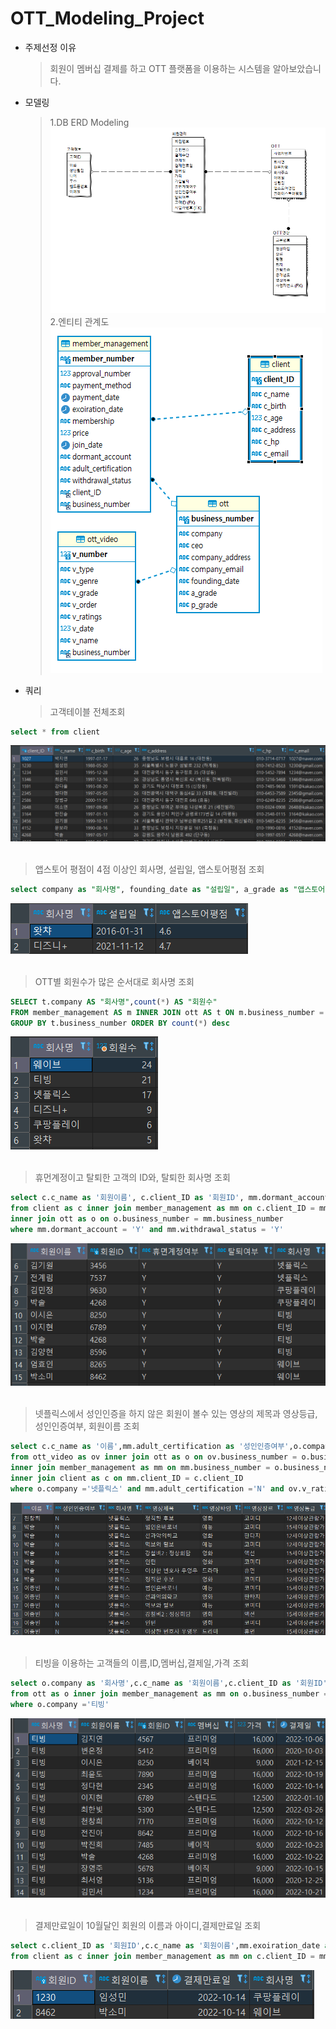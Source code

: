 # OTT_Modeling_Project

- 주제선정 이유

  > 회원이 멤버십 결제를 하고 OTT 플랫폼을 이용하는 시스템을 알아보았습니다.

- 모델링

  > 1.DB ERD Modeling<img src="image/erd.png"><br> 2.엔티티 관계도<br><img src="image/엔티티.png">

- 쿼리
  > 고객테이블 전체조회

```sql
select * from client
```

<img src="image/client-select.png">
<br>
<br>

> 앱스토어 평점이 4점 이상인 회사명, 설립일, 앱스토어평점 조회

```sql
select company as "회사명", founding_date as "설립일", a_grade as "앱스토어평점" from ott where a_grade >= 4
```

<img src="image/a_grade4.png">
<br>
<br>

> OTT별 회원수가 많은 순서대로 회사명 조회

```sql
SELECT t.company AS "회사명",count(*) AS "회원수"
FROM member_management AS m INNER JOIN ott AS t ON m.business_number = t.business_number
GROUP BY t.business_number ORDER BY count(*) desc
```

<img src="image/clientcount.png">
<br>
<br>

> 휴먼계정이고 탈퇴한 고객의 ID와, 탈퇴한 회사명 조회

```sql
select c.c_name as '회원이름', c.client_ID as '회원ID', mm.dormant_account as '휴면계정여부',mm.withdrawal_status as '탈퇴여부',o.company as '회사명'
from client as c inner join member_management as mm on c.client_ID = mm.client_ID
inner join ott as o on o.business_number = mm.business_number
where mm.dormant_account = 'Y' and mm.withdrawal_status = 'Y'
```

<img src="image/account.png">
<br>
<br>

> 넷플릭스에서 성인인증을 하지 않은 회원이 볼수 있는 영상의 제목과 영상등급, 성인인증여부, 회원이름 조회

```sql
select c.c_name as '이름',mm.adult_certification as '성인인증여부',o.company as '회사명', ov.v_name as '영상제목', ov.v_type '영상타입',ov.v_genre as '영상장르',ov.v_ratings as '영상등급'
from ott_video as ov inner join ott as o on ov.business_number = o.business_number
inner join member_management as mm on mm.business_number = o.business_number
inner join client as c on mm.client_ID = c.client_ID
where o.company ='넷플릭스' and mm.adult_certification ='N' and ov.v_ratings != '청소년관람불가'
```

<img src="image/video.png">
<br>
<br>

> 티빙을 이용하는 고객들의 이름,ID,멤버십,결제일,가격 조회

```sql
select o.company as '회사명',c.c_name as '회원이름',c.client_ID as '회원ID', mm.membership as '멤버십', mm.price as '가격', mm.payment_date as '결제일'
from ott as o inner join member_management as mm on o.business_number = mm.business_number inner join client as c on c.client_ID = mm.client_ID
where o.company ='티빙'
```

<img src="image/tiving.png">
<br>
<br>

> 결제만료일이 10월달인 회원의 이름과 아이디,결제만료일 조회

```sql
select c.client_ID as '회원ID',c.c_name as '회원이름',mm.exoiration_date as '결제만료일',o.company as '회사명'
from client as c inner join member_management as mm on c.client_ID = mm.client_ID inner join ott as o on o.business_number =mm.business_number  where date_format(mm.exoiration_date,'%m')='10'
```

<img src="image/tenmonth.png">
